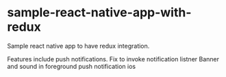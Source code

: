 # sample-react-native-app-with-redux
Sample react native app to have redux integration. 

Features include push notifications.
Fix to invoke notification listner
Banner and sound in foreground push notification ios
